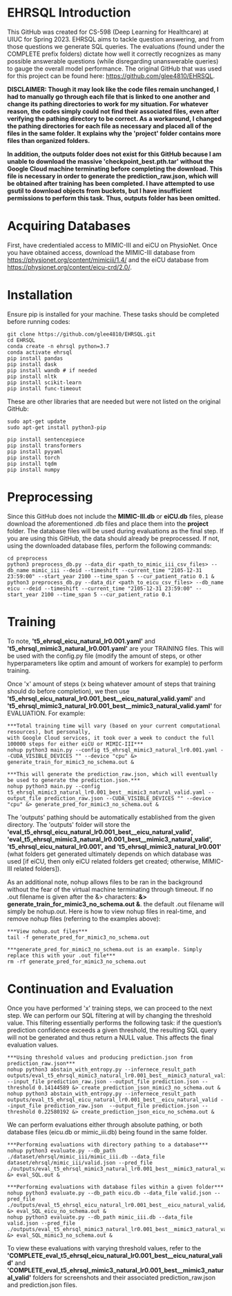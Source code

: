 # EHRSQL Introduction
This GitHub was created for CS-598 (Deep Learning for Healthcare) at UIUC for Spring 2023. EHRSQL aims to tackle question answering, and from those questions we generate SQL queries. The evaluations (found under the COMPLETE prefix folders) dictate how well it correctly recognizes as many possible answerable questions (while disregarding unanswerable queries) to gauge the overall model performance. The original GitHub that was used for this project can be found here: https://github.com/glee4810/EHRSQL.

**DISCLAIMER: Though it may look like the code files remain unchanged, I had to manually go through each file that is linked to one another and change its pathing directories to work for my situation. For whatever reason, the codes simply could not find their associated files, even after verifying the pathing directory to be correct. As a workaround, I changed the pathing directories for each file as necessary and placed all of the files in the same folder. It explains why the 'project' folder contains more files than organized folders.**

**In addition, the outputs folder does not exist for this GitHub because I am unable to download the massive 'checkpoint_best.pth.tar' without the Google Cloud machine terminating before completing the download. This file is necessary in order to generate the prediction_raw.json, which will be obtained after training has been completed. I have attempted to use gsutil to download objects from buckets, but I have insufficient permissions to perform this task. Thus, outputs folder has been omitted.**

# Acquiring Databases
First, have credentialed access to MIMIC-III and eiCU on PhysioNet. Once you have obtained access, download the MIMIC-III database from https://physionet.org/content/mimiciii/1.4/ and the eiCU database from https://physionet.org/content/eicu-crd/2.0/.

# Installation
Ensure pip is installed for your machine. These tasks should be completed before running codes:
```
git clone https://github.com/glee4810/EHRSQL.git
cd EHRSQL
conda create -n ehrsql python=3.7
conda activate ehrsql
pip install pandas
pip install dask
pip install wandb # if needed
pip install nltk
pip install scikit-learn
pip install func-timeout
```
These are other libraries that are needed but were not listed on the original GitHub:
```
sudo apt-get update
sudo apt-get install python3-pip

pip install sentencepiece
pip install transformers
pip install pyyaml
pip install torch
pip install tqdm
pip install numpy
```

# Preprocessing
Since this GitHub does not include the **MIMIC-III.db** or **eiCU.db** files, please download the aforementioned .db files and place them into the **project** folder. The database files will be used during evaluations as the final step. If you are using this GitHub, the data should already be preprocessed. If not, using the downloaded database files, perform the following commands:
```
cd preprocess
python3 preprocess_db.py --data_dir <path_to_mimic_iii_csv_files> --db_name mimic_iii --deid --timeshift --current_time "2105-12-31 23:59:00" --start_year 2100 --time_span 5 --cur_patient_ratio 0.1 &
python3 preprocess_db.py --data_dir <path_to_eicu_csv_files> --db_name eicu --deid --timeshift --current_time "2105-12-31 23:59:00" --start_year 2100 --time_span 5 --cur_patient_ratio 0.1
```

# Training
To note, **'t5_ehrsql_eicu_natural_lr0.001.yaml'** and **'t5_ehrsql_mimic3_natural_lr0.001.yaml'** are your TRAINING files. This will be used with the config.py file (modify the amount of steps, or other hyperparameters like optim and amount of workers for example) to perform training. 

Once 'x' amount of steps (x being whatever amount of steps that training should do before completion), we then use **'t5_ehrsql_eicu_natural_lr0.001_best__eicu_natural_valid.yaml'** and **'t5_ehrsql_mimic3_natural_lr0.001_best__mimic3_natural_valid.yaml'** for EVALUATION. For example:
```
***Total training time will vary (based on your current computational resources), but personally, 
with Google Cloud services, it took over a week to conduct the full 100000 steps for either eiCU or MIMIC-III***
nohup python3 main.py --config t5_ehrsql_mimic3_natural_lr0.001.yaml --CUDA_VISIBLE_DEVICES "" --device "cpu" &> generate_train_for_mimic3_no_schema.out &

***This will generate the prediction_raw.json, which will eventually be used to generate the prediction.json.***
nohup python3 main.py --config t5_ehrsql_mimic3_natural_lr0.001_best__mimic3_natural_valid.yaml --output_file prediction_raw.json --CUDA_VISIBLE_DEVICES "" --device "cpu" &> generate_pred_for_mimic3_no_schema.out &
```
The 'outputs' pathing should be automatically established from the given directory. The 'outputs' folder will store the **'eval_t5_ehrsql_eicu_natural_lr0.001_best__eicu_natural_valid', 'eval_t5_ehrsql_mimic3_natural_lr0.001_best__mimic3_natural_valid', 't5_ehrsql_eicu_natural_lr0.001', and 't5_ehrsql_mimic3_natural_lr0.001'** (what folders get generated ultimately depends on which database was used [if eiCU, then only eiCU related folders get created; otherwise, MIMIC-III related folders]).
 
As an additional note, nohup allows files to be ran in the background without the fear of the virtual machine terminating through timeout. If no .out filename is given after the &> characters: **&> generate_train_for_mimic3_no_schema.out &**. the default .out filename will simply be nohup.out. Here is how to view nohup files in real-time, and remove nohup files (referring to the examples above):
```
***View nohup.out files***
tail -f generate_pred_for_mimic3_no_schema.out

***generate_pred_for_mimic3_no_schema.out is an example. Simply replace this with your .out file***
rm -rf generate_pred_for_mimic3_no_schema.out
```

# Continuation and Evaluation
Once you have performed 'x' training steps, we can proceed to the next step. We can perform our SQL filtering at will by changing the threshold value. This filtering essentially performs the following task: if the question’s prediction confidence exceeds a given threshold, the resulting SQL query will not be generated and thus return a NULL value. This affects the final evaluation values.

```
***Using threshold values and producing prediction.json from prediction_raw.json***
nohup python3 abstain_with_entropy.py --infernece_result_path outputs/eval_t5_ehrsql_mimic3_natural_lr0.001_best__mimic3_natural_valid --input_file prediction_raw.json --output_file prediction.json --threshold 0.14144589 &> create_prediction_json_mimic3_no_schema.out &
nohup python3 abstain_with_entropy.py --infernece_result_path outputs/eval_t5_ehrsql_eicu_natural_lr0.001_best__eicu_natural_valid --input_file prediction_raw.json  --output_file prediction.json --threshold 0.22580192 &> create_prediction_json_eicu_no_schema.out &

```

We can perform evaluations either through absolute pathing, or both database files (eicu.db or mimic_iii.db) being found in the same folder.
```
***Performing evaluations with directory pathing to a database***
nohup python3 evaluate.py --db_path ./dataset/ehrsql/mimic_iii/mimic_iii.db --data_file dataset/ehrsql/mimic_iii/valid.json --pred_file ./outputs/eval_t5_ehrsql_mimic3_natural_lr0.001_best__mimic3_natural_valid/prediction.json &> eval_SQL.out &

***Performing evaluations with database files within a given folder***
nohup python3 evaluate.py --db_path eicu.db --data_file valid.json --pred_file ./outputs/eval_t5_ehrsql_eicu_natural_lr0.001_best__eicu_natural_valid/prediction.json &> eval_SQL_eicu_no_schema.out &
nohup python3 evaluate.py --db_path mimic_iii.db --data_file valid.json --pred_file ./outputs/eval_t5_ehrsql_mimic3_natural_lr0.001_best__mimic3_natural_valid/prediction.json &> eval_SQL_mimic3_no_schema.out &

```

To view these evaluations with varying threshold values, refer to the **'COMPLETE_eval_t5_ehrsql_eicu_natural_lr0.001_best__eicu_natural_valid'** and **'COMPLETE_eval_t5_ehrsql_mimic3_natural_lr0.001_best__mimic3_natural_valid'** folders for screenshots and their associated prediction_raw.json and prediction.json files.
